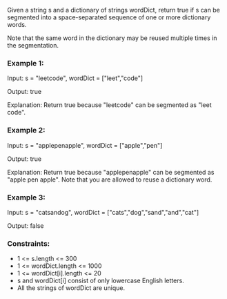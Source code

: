 Given a string s and a dictionary of strings wordDict, return true if s can be segmented into a space-separated sequence of one or more dictionary words.

Note that the same word in the dictionary may be reused multiple times in the segmentation.

### Example 1:

Input: s = "leetcode", wordDict = ["leet","code"]

Output: true

Explanation: Return true because "leetcode" can be segmented as "leet code".

### Example 2:

Input: s = "applepenapple", wordDict = ["apple","pen"]

Output: true

Explanation: Return true because "applepenapple" can be segmented as "apple pen apple".
Note that you are allowed to reuse a dictionary word.

### Example 3:

Input: s = "catsandog", wordDict = ["cats","dog","sand","and","cat"]

Output: false

### Constraints:

-   1 <= s.length <= 300
-   1 <= wordDict.length <= 1000
-   1 <= wordDict[i].length <= 20
-   s and wordDict[i] consist of only lowercase English letters.
-   All the strings of wordDict are unique.
